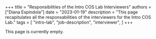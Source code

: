+++
title = "Responsibilities of the Intro COS Lab Interviewers"
authors = ["Diana Espindola"]
date = "2023-01-19"
description = "This page recapitulates all the responsabilities of the interviewers for the Intro COS Lab."
tags = [
    "intro-lab",
    "job-description",
    "interviewer",
]
+++

This page is currently empty. 
